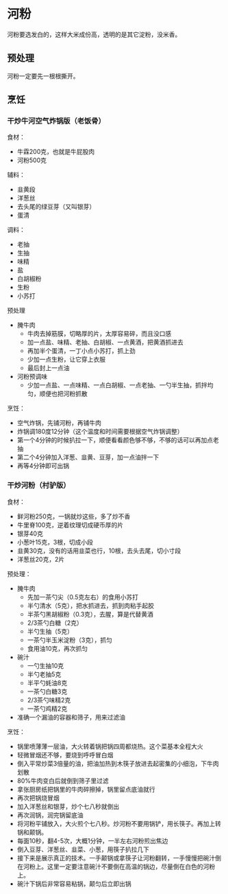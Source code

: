 # 河粉

河粉要选发白的，这样大米成份高，透明的是其它淀粉，没米香。

## 预处理

河粉一定要先一根根撕开。

## 烹饪

### 干炒牛河空气炸锅版（老饭骨）

食材：
- 牛霖200克，也就是牛屁股肉
- 河粉500克

辅料：
- 韭黄段
- 洋葱丝
- 去头尾的绿豆芽（又叫银芽）
- 蛋清

调料：
- 老抽
- 生抽
- 味精
- 盐
- 白胡椒粉
- 生粉
- 小苏打

预处理
- 腌牛肉
  - 牛肉去掉筋膜，切略厚的片，太厚容易碎，而且没口感
  - 加一点盐、味精、老抽、白胡椒、一点黄酒，把黄酒抓进去
  - 再加半个蛋清，一丁小点小苏打，抓上劲
  - 少加一点生粉，让它穿上衣服
  - 最后封上一点油
- 河粉预调味
  - 少加一点盐、一点味精、一点白胡椒、一点老抽、一勺半生抽，抓拌均匀，顺便也把河粉抓散

烹饪：
- 空气炸锅，先铺河粉，再铺牛肉
- 炸锅调180度12分钟（这个温度和时间需要根据空气炸锅调整）
- 第一个4分钟的时候扒拉一下，顺便看看颜色够不够，不够的话可以再加点老抽
- 第二个4分钟加入洋葱、韭黄、豆芽，加一点油拌一下
- 再等4分钟即可出锅

### 干炒河粉（村驴版）

食材：
- 鲜河粉250克，一锅就炒这些，多了炒不香
- 牛里脊100克，逆着纹理切成硬币厚的片
- 银芽40克
- 小葱叶15克，3根，切成小段
- 韭黄30克，没有的话用韭菜也行，10根，去头去尾，切小寸段
- 洋葱丝20克，2片

预处理：
- 腌牛肉
  - 先加一茶勺尖（0.5克左右）的食用小苏打
  - 半勺清水（5克），把水抓进去，抓到肉粘手起胶
  - 半茶勺黑胡椒粉（0.3克），去腥，算是代替黄酒
  - 2/3茶勺白糖（2克）
  - 半勺生抽（5克）
  - 一茶勺半玉米淀粉（3克），抓匀
  - 食用油10克，再次抓匀
- 碗汁
  - 一勺生抽10克
  - 半勺老抽5克
  - 半平勺蚝油8克
  - 一茶勺白糖3克
  - 2/3茶勺味精2克
  - 一茶勺鸡精2克
- 准确一个漏油的容器和筛子，用来过滤油

烹饪：
- 锅里喷薄薄一层油，大火转着锅把锅四周都烧热。这个菜基本全程大火
- 轻微冒烟还不够，要烧到呼呼冒白烟 
- 倒入平常炒菜3倍量的油，把油加热到木筷子放进去起密集的小细泡，下牛肉划散
- 80%牛肉变白后就倒到筛子里过滤
- 拿张厨房纸把锅里的牛肉碎擦掉，锅里留点底油就行
- 再次把锅烧冒烟
- 加入洋葱丝和银芽，炒个七八秒就倒出
- 再次润锅，润完锅留底油
- 将河粉平铺放入，大火煎个七八秒。炒河粉不要用锅铲，用长筷子。再加上转锅和颠锅。
- 每面10秒，翻4-5次，大概1分钟，一半左右河粉煎出焦边
- 倒入豆芽、洋葱丝、韭菜、小葱，用筷子扒拉几下
- 接下来是展示真正的技术。一手颠锅或拿筷子让河粉翻转，一手慢慢把碗汁倒在河粉上。这里一定要注意碗汁不要倒在高温的锅边，尽量倒在白色的河粉上。
- 碗汁下锅后非常容易粘锅，颠匀后立即出锅

